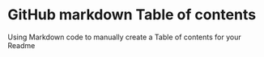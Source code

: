 # GitHub markdown Table of contents
Using Markdown code to manually create a Table of contents for your Readme
